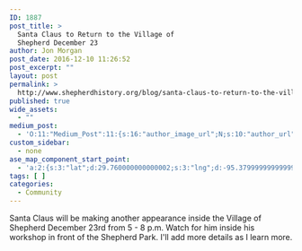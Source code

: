 ```yaml
---
ID: 1887
post_title: >
  Santa Claus to Return to the Village of
  Shepherd December 23
author: Jon Morgan
post_date: 2016-12-10 11:26:52
post_excerpt: ""
layout: post
permalink: >
  http://www.shepherdhistory.org/blog/santa-claus-to-return-to-the-village-of-shepherd-december-23/
published: true
wide_assets:
  - ""
medium_post:
  - 'O:11:"Medium_Post":11:{s:16:"author_image_url";N;s:10:"author_url";N;s:11:"byline_name";N;s:12:"byline_email";N;s:10:"cross_link";N;s:2:"id";N;s:21:"follower_notification";N;s:7:"license";N;s:14:"publication_id";N;s:6:"status";N;s:3:"url";N;}'
custom_sidebar:
  - none
ase_map_component_start_point:
  - 'a:2:{s:3:"lat";d:29.760000000000002;s:3:"lng";d:-95.379999999999995;}'
tags: [ ]
categories:
  - Community
---
```

Santa Claus will be making another appearance inside the Village of Shepherd December 23rd from 5 - 8 p.m. Watch for him inside his workshop in front of the Shepherd Park. I'll add more details as I learn more.